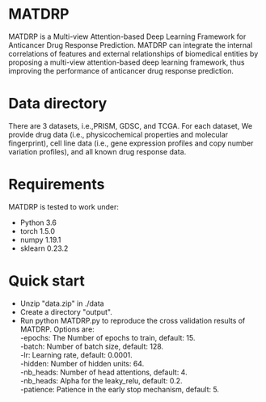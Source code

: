 # MATDRP
MATDRP is a Multi-view Attention-based Deep Learning Framework for Anticancer Drug Response Prediction. MATDRP can integrate the internal correlations of features and external relationships of biomedical entities by proposing a multi-view attention-based deep learning framework, thus improving the performance of anticancer drug response prediction.

# Data directory
There are 3 datasets, i.e.,PRISM, GDSC, and TCGA. For each dataset, We provide drug data (i.e., physicochemical properties and molecular fingerprint), cell line data (i.e., gene expression profiles and copy number variation profiles), and all known drug response data.

# Requirements
MATDRP is tested to work under:
* Python 3.6
* torch 1.5.0
* numpy 1.19.1
* sklearn 0.23.2

# Quick start
* Unzip "data.zip" in ./data
* Create a directory "output".  
* Run python MATDRP.py to reproduce the cross validation results of MATDRP. Options are:  
-epochs: The Number of epochs to train, default: 15.  
-batch: Number of batch size, default: 128.  
-lr: Learning rate, default: 0.0001.  
-hidden: Number of hidden units: 64.  
-nb_heads: Number of head attentions, default: 4.  
-nb_heads: Alpha for the leaky_relu, default: 0.2.  
-patience: Patience in the early stop mechanism, default: 5.  
